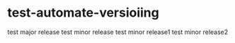 # test-automate-versioiing
test major release
test minor release
test minor release1
test minor release2